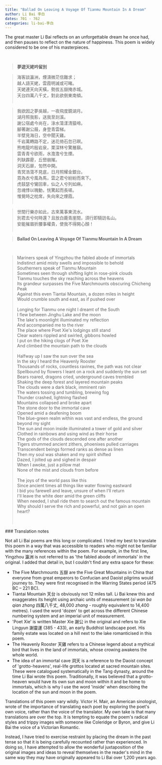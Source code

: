 ```yaml
---
title: "Ballad On Leaving A Voyage Of Tianmu Mountain In A Dream"
author: Li Bai 李白 
dates: 701 - 762
categories: li-bai-李白
---
```

The great master Li Bai reflects on an unforgettable dream he once had<!--more-->, and then pauses to reflect on the nature of happiness. This poem is widely considered to be one of his masterpieces.
  
<br>
  
>**夢遊天姥吟留別**

  

>海客談瀛洲，煙濤微茫信難求；<br>
>越人語天姥，雲霞明滅或可睹。<br>
>天姥連天向天橫，勢拔五嶽掩赤城。<br>
>天台四萬八千丈，對此欲倒東南傾。<br><br>

>我欲因之夢吳越，一夜飛度鏡湖月。<br>
>湖月照我影，送我至剡溪。<br>
>謝公宿處今尚在，淥水蕩漾清猿啼。<br>
>腳著謝公屐，身登青雲梯。<br>
>半壁見海日，空中聞天雞。<br>
>千岩萬轉路不定，迷花倚石忽已暝。<br>
>熊咆龍吟殷岩泉，栗深林兮驚層巔。<br>
>雲青青兮欲雨，水澹澹兮生煙。<br>
>列缺霹靂，丘巒崩摧。<br>
>洞天石扉，訇然中開。<br>
>青冥浩蕩不見底，日月照耀金銀台。<br>
>霓為衣兮風為馬，雲之君兮紛紛而來下。<br>
>虎鼓瑟兮鸞回車，仙之人兮列如麻。<br>
>忽魂悸以魄動，恍驚起而長嗟。<br>
>惟覺時之枕席，失向來之煙霞。<br><br>

>世間行樂亦如此，古來萬事東流水。<br>
>別君去兮何時還？且放白鹿青崖間，須行即騎訪名山。<br>
>安能摧眉折腰事權貴，使我不得開心顏！<br><br>

>**Ballad On Leaving A Voyage Of Tianmu Mountain In A Dream**
<br>      
    
>Mariners speak of Yingzhou the fabled abode of immortals <br>
>Indistinct amid misty swells and impossible to behold <br>
>Southerners speak of Tianmu Mountain <br>
>Sometimes seen through shifting light in rose-pink clouds <br>
>Tianmu touches the sky reaching across the heavens <br>
>Its grandeur surpasses the Five Marchmounts obscuring Chicheng Peak <br>
>Against this even Tiantai Mountain, a dozen miles in height<br>
>Would crumble south and east, as if pushed over<br><br>
>Longing for Tianmu one night I dreamt of the South <br>
>I flew between Jinghu Lake and the moon <br>
>The lake's moonlight illuminated my reflection<br>
>And accompanied me to the river <br>
>The place where Poet Xie's lodgings still stand<br>
>Clear waters rippled and swirled, gibbons howled <br>
>I put on the hiking clogs of Poet Xie <br>
>And climbed the mountain path to the clouds <br><br>
>Halfway up I saw the sun over the sea <br>
>In the sky I heard the Heavenly Rooster <br>
>Thousands of rocks, countless ravines, the path was not clear <br>
>Spellbound by flowers I leant on a rock and suddenly the sun set <br>
>Bears roared, dragons cried, underground caves trembled <br>
>Shaking the deep forest and layered mountain peaks <br>
>The clouds were a dark black, imminent rain <br>
>The waters tossing and tumbling, brewing fog <br>
>Thunder crashed, lightning flashed <br>
>Mountains collapsed and broke apart <br>
>The stone door to the immortal cave <br>
>Opened amid a deafening boom <br>
>The blue-green realm within was vast and endless, the ground beyond my sight <br>
>The sun and moon inside illuminated a tower of gold and silver <br>
>Clothed in rainbows and using wind as their horse <br>
>The gods of the clouds descended one after another <br>
>Tigers strummed ancient zithers, phoenixes pulled carriages <br>
>Transcendent beings formed ranks as dense as linen <br>
>Then my soul was shaken and my spirit shifted <br>
>Dazed, I jolted up and sighed in despair <br>
>When I awoke, just a pillow mat <br>
>None of the mist and clouds from before <br><br>
>The joys of the world pass like this <br>
>Since ancient times all things like water flowing eastward <br>
>I bid you farewell and leave, unsure of when I'll return <br>
>I'll leave the white deer amid the green cliffs <br>
>When needed, I shall ride them to search out the famous mountain <br>
>Why should I serve the rich and powerful, and not gain an open heart? <br><br><br>

<p class="post-title divided p-name"></p>    
### Translation notes

Not all Li Bai poems are this long or complicated. I tried my best to translate this poem in a way that was accessible to readers who might not be familiar with the many references within the poem. For example, in the first line, Yingzhou 瀛洲 is not referred to as 'the fabled abode of immortals' in the original. I added that detail in, but I couldn't find any extra space for these: 
  
- The Five Marchmounts 五嶽 are the Five Great Mountains in China that everyone from great emperors to Confucian and Daoist pilgrims would journey to. They were first recognised in the Warring States period (475 BC – 221 BC). 
- Tiantai Mountain 天台 is obviously not 12 miles tall. Li Bai knew this and exaggerates its height using archaic units of measurement (*si wan ba qian zhang* 四萬八千丈, 48,000 *zhang* - roughly equivalent to 14,400 metres). I used the word 'dozen' to get across the different Chinese numbering system and an imperial unit of measurement.
- 'Poet Xie' is written Master Xie 謝公 in the original and refers to Xie Lingyun 謝靈運 (385 - 433), an early Buddhist landscape poet. His family estate was located on a hill next to the lake romanticised in this poem.
- The Heavenly Rooster 天雞 refers to a Chinese legend about a mythical bird that lives in the land of immortals, whose crowing awakens the whole world.
- The idea of an immortal cave 洞天 is a reference to the Daoist concept of 'grotto-heavens', real-life grottos located at sacred mountain sites. These were catalogued systematically in the Tang dynasty, around the time Li Bai wrote this poem. Traditionally, it was believed that a grotto-heaven would have its own sun and moon within it and be home to immortals, which is why I use the word 'inside' when describing the location of the sun and moon in the poem.
  
Translations of this poem vary wildly. Victor H. Mair, an American sinologist, wrote of the importance of translating each poet by exploring the poet's own voice, rather than the voice of the translator. My own take is that many translations are over the top. It is tempting to equate the poem's radical styles and trippy images with someone like Coleridge or Byron, and give Li Bai the voice of a Victorian Romantic. <br>

Instead, I have tried to exercise restraint by placing the dream in the past tense so that it is being carefully recounted rather than experienced. In doing so, I have attempted to allow the wonderful juxtaposition of the original images and ideas to reveal themselves in the reader's mind in the same way they may have originally appeared to Li Bai over 1,200 years ago.